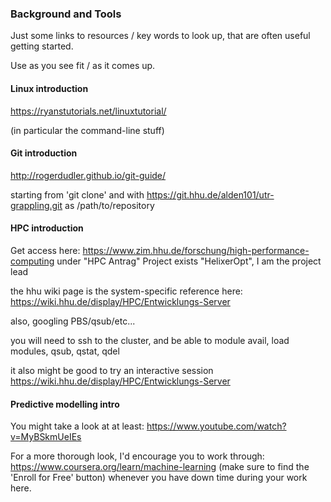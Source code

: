 ### Background and Tools
Just some links to resources / key words to look up, that are often useful getting started. 

Use as you see fit / as it comes up. 

#### Linux introduction 

https://ryanstutorials.net/linuxtutorial/

(in particular the command-line stuff)

#### Git introduction 
http://rogerdudler.github.io/git-guide/ 

starting from 'git clone' and with https://git.hhu.de/alden101/utr-grappling.git as /path/to/repository 

#### HPC introduction 

Get access here: https://www.zim.hhu.de/forschung/high-performance-computing under "HPC Antrag"
Project exists "HelixerOpt", I am the project lead

the hhu wiki page is the system-specific reference here: https://wiki.hhu.de/display/HPC/Entwicklungs-Server 

also, googling PBS/qsub/etc... 

you will need to ssh to the cluster, and be able to module avail, load modules, qsub, qstat, qdel 

it also might be good to try an interactive session https://wiki.hhu.de/display/HPC/Entwicklungs-Server 

#### Predictive modelling intro 
You might take a look at at least: https://www.youtube.com/watch?v=MyBSkmUeIEs 

For a more thorough look, I'd encourage you to work through: https://www.coursera.org/learn/machine-learning (make sure to find the 'Enroll for Free' button) whenever you have down time during your work here. 
